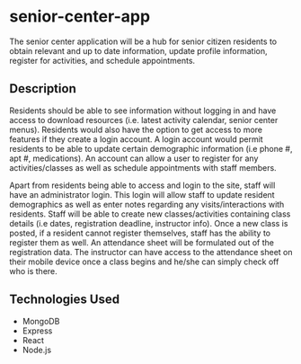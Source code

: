# senior-center-app
The senior center application will be a hub for senior citizen residents to obtain relevant and up to date information, update profile information, register for activities, and schedule appointments.

## Description
Residents should be able to see information without logging in and have access to download resources (i.e. latest activity calendar, senior center menus). Residents would also have the option to get access to more features if they create a login account. A login account would permit residents to be able to update certain demographic information (i.e phone #, apt #, medications). An account can allow a user to register for any activities/classes as well as schedule appointments with staff members.

Apart from residents being able to access and login to the site, staff will have an administrator login. This login will allow staff to update resident demographics as well as enter notes regarding any visits/interactions with residents. Staff will be able to create new classes/activities containing class details (i.e dates, registration deadline, instructor info). Once a new class is posted, if a resident cannot register themselves, staff has the ability to register them as well. An attendance sheet will be formulated out of the registration data. The instructor can have access to the attendance sheet on their mobile device once a class begins and he/she can simply check off who is there.

## Technologies Used
* MongoDB
* Express
* React
* Node.js
